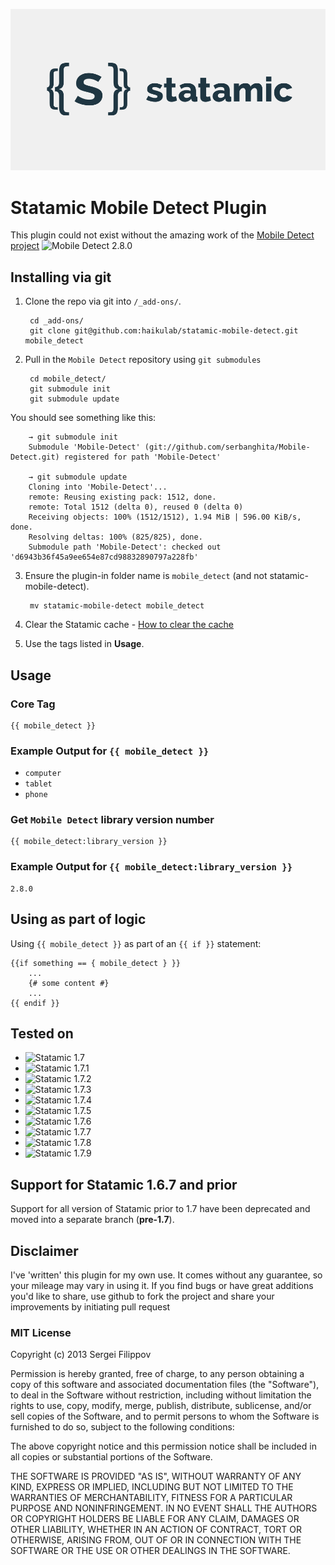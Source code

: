 ![Statamic CMS Logo](statamic-logo.png "Statamic CMS")

# Statamic Mobile Detect Plugin

This plugin could not exist without the amazing work of the [Mobile Detect project](https://github.com/serbanghita/Mobile-Detect) ![Mobile Detect 2.8.0](http://b.repl.ca/v1/Mobile_Detect-2.8.0-green.png)

## Installing via git

1. Clone the repo via git into `/_add-ons/`.

        cd _add-ons/
        git clone git@github.com:haikulab/statamic-mobile-detect.git mobile_detect

2. Pull in the `Mobile Detect` repository using `git submodules`

        cd mobile_detect/
        git submodule init
        git submodule update

You should see something like this:

        → git submodule init
        Submodule 'Mobile-Detect' (git://github.com/serbanghita/Mobile-Detect.git) registered for path 'Mobile-Detect'

        → git submodule update
        Cloning into 'Mobile-Detect'...
        remote: Reusing existing pack: 1512, done.
        remote: Total 1512 (delta 0), reused 0 (delta 0)
        Receiving objects: 100% (1512/1512), 1.94 MiB | 596.00 KiB/s, done.
        Resolving deltas: 100% (825/825), done.
        Submodule path 'Mobile-Detect': checked out 'd6943b36f45a9ee654e87cd98832890797a228fb'

3. Ensure the plugin-in folder name is `mobile_detect` (and not statamic-mobile-detect).

        mv statamic-mobile-detect mobile_detect

4. Clear the Statamic cache - [How to clear the cache](http://statamic.com/learn/advanced-features/caching)
5. Use the tags listed in **Usage**.

## Usage

### Core Tag

    {{ mobile_detect }}

### Example Output for `{{ mobile_detect }}`

+ `computer`
+ `tablet`
+ `phone`

### Get `Mobile Detect` library version number

    {{ mobile_detect:library_version }}

### Example Output for `{{ mobile_detect:library_version }}`

    2.8.0

## Using as part of logic

Using `{{ mobile_detect }}` as part of an `{{ if }}` statement:

    {{if something == { mobile_detect } }}
        ...
        {# some content #}
        ...
    {{ endif }}


## Tested on

+ ![Statamic 1.7](http://b.repl.ca/v1/Statamic-1.7-green.png)
+ ![Statamic 1.7.1](http://b.repl.ca/v1/Statamic-1.7.1-green.png)
+ ![Statamic 1.7.2](http://b.repl.ca/v1/Statamic-1.7.2-green.png)
+ ![Statamic 1.7.3](http://b.repl.ca/v1/Statamic-1.7.3-green.png)
+ ![Statamic 1.7.4](http://b.repl.ca/v1/Statamic-1.7.4-green.png)
+ ![Statamic 1.7.5](http://b.repl.ca/v1/Statamic-1.7.5-green.png)
+ ![Statamic 1.7.6](http://b.repl.ca/v1/Statamic-1.7.6-green.png)
+ ![Statamic 1.7.7](http://b.repl.ca/v1/Statamic-1.7.7-green.png)
+ ![Statamic 1.7.8](http://b.repl.ca/v1/Statamic-1.7.8-green.png)
+ ![Statamic 1.7.9](http://b.repl.ca/v1/Statamic-1.7.9-green.png)

## Support for Statamic 1.6.7 and prior

Support for all version of Statamic prior to 1.7 have been deprecated and moved into a separate branch (**pre-1.7**).

## Disclaimer

I've 'written' this plugin for my own use. It comes without any guarantee, so your mileage may vary in using it. If you find bugs or have great additions you'd like to share, use github to fork the project and share your improvements by initiating pull request

### MIT License

Copyright (c) 2013 Sergei Filippov

Permission is hereby granted, free of charge, to any person obtaining a copy of this software and associated documentation files (the "Software"), to deal in the Software without restriction, including without limitation the rights to use, copy, modify, merge, publish, distribute, sublicense, and/or sell copies of the Software, and to permit persons to whom the Software is furnished to do so, subject to the following conditions:

The above copyright notice and this permission notice shall be included in all copies or substantial portions of the Software.

THE SOFTWARE IS PROVIDED "AS IS", WITHOUT WARRANTY OF ANY KIND, EXPRESS OR IMPLIED, INCLUDING BUT NOT LIMITED TO THE WARRANTIES OF MERCHANTABILITY, FITNESS FOR A PARTICULAR PURPOSE AND NONINFRINGEMENT. IN NO EVENT SHALL THE AUTHORS OR COPYRIGHT HOLDERS BE LIABLE FOR ANY CLAIM, DAMAGES OR OTHER LIABILITY, WHETHER IN AN ACTION OF CONTRACT, TORT OR OTHERWISE, ARISING FROM, OUT OF OR IN CONNECTION WITH THE SOFTWARE OR THE USE OR OTHER DEALINGS IN THE SOFTWARE.
